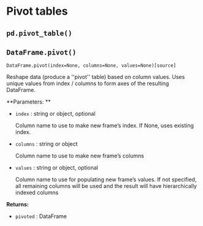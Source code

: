 # Pivot tables




## `pd.pivot_table()`



## `DataFrame.pivot()`

~~~~
DataFrame.pivot(index=None, columns=None, values=None)[source]
~~~~

Reshape data (produce a ''pivot'' table) based on column values. Uses unique values from index / columns to form axes of the resulting DataFrame.

**Parameters:	**

- `index` : string or object, optional

    Column name to use to make new frame’s index. If None, uses existing index.

- `columns` : string or object

    Column name to use to make new frame’s columns

- `values` : string or object, optional

    Column name to use for populating new frame’s values. If not specified, all remaining columns will be used and the result will have hierarchically indexed columns

**Returns:**

- `pivoted` : DataFrame



